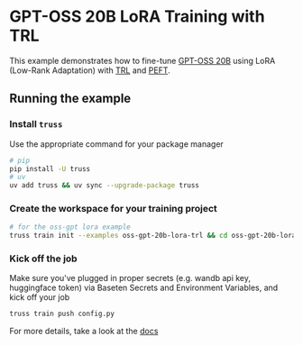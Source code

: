 # GPT-OSS 20B LoRA Training with TRL

This example demonstrates how to fine-tune [GPT-OSS 20B](https://huggingface.co/openai/gpt-oss-20b) using LoRA (Low-Rank Adaptation) with [TRL](https://github.com/huggingface/trl) and [PEFT](https://github.com/huggingface/peft).

## Running the example

### Install `truss` 
Use the appropriate command for your package manager
```bash
# pip
pip install -U truss
# uv
uv add truss && uv sync --upgrade-package truss
```

### Create the workspace for your training project

```bash
# for the oss-gpt lora example
truss train init --examples oss-gpt-20b-lora-trl && cd oss-gpt-20b-lora-trl
```

### Kick off the job

Make sure you've plugged in proper secrets (e.g. wandb api key, huggingface token) via Baseten Secrets and Environment Variables, and kick off your job

```bash
truss train push config.py
```

For more details, take a look at the [docs](https://docs.baseten.co/training/overview)
